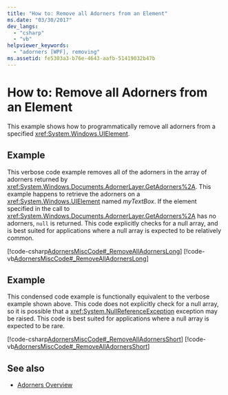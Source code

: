 ```yaml
---
title: "How to: Remove all Adorners from an Element"
ms.date: "03/30/2017"
dev_langs: 
  - "csharp"
  - "vb"
helpviewer_keywords: 
  - "adorners [WPF], removing"
ms.assetid: fe5303a3-b76e-4643-aafb-51419032b47b
---
```

# How to: Remove all Adorners from an Element
This example shows how to programmatically remove all adorners from a specified <xref:System.Windows.UIElement>.  
  
## Example  
 This verbose code example removes all of the adorners in the array of adorners returned by <xref:System.Windows.Documents.AdornerLayer.GetAdorners%2A>.  This example happens to retrieve the adorners on a <xref:System.Windows.UIElement> named *myTextBox*.  If the element specified in the call to <xref:System.Windows.Documents.AdornerLayer.GetAdorners%2A> has no adorners, `null` is returned.  This code explicitly checks for a null array, and is best suited for applications where a null array is expected to be relatively common.  
  
 [!code-csharp[AdornersMiscCode#_RemoveAllAdornersLong](~/samples/snippets/csharp/VS_Snippets_Wpf/AdornersMiscCode/CSharp/Window1.xaml.cs#_removealladornerslong)]
 [!code-vb[AdornersMiscCode#_RemoveAllAdornersLong](~/samples/snippets/visualbasic/VS_Snippets_Wpf/AdornersMiscCode/visualbasic/window1.xaml.vb#_removealladornerslong)]  
  
## Example  
 This condensed code example is functionally equivalent to the verbose example shown above. This code does not explicitly check for a null array, so it is possible that a <xref:System.NullReferenceException> exception may be raised.  This code is best suited for applications where a null array is expected to be rare.  
  
 [!code-csharp[AdornersMiscCode#_RemoveAllAdornersShort](~/samples/snippets/csharp/VS_Snippets_Wpf/AdornersMiscCode/CSharp/Window1.xaml.cs#_removealladornersshort)]
 [!code-vb[AdornersMiscCode#_RemoveAllAdornersShort](~/samples/snippets/visualbasic/VS_Snippets_Wpf/AdornersMiscCode/visualbasic/window1.xaml.vb#_removealladornersshort)]  
  
## See also

- [Adorners Overview](adorners-overview.md)
